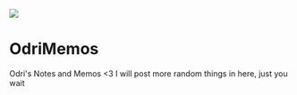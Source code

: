 ![](https://gph.is/g/Zx11Vvq)

# OdriMemos
Odri's Notes and Memos &lt;3
I will post more random things in here, just you wait
